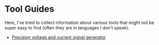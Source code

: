 # Tool Guides

Here, I've tried to collect information about various tools that might
not be super easy to find (often they are in languages I don't speak).

* [Precision voltage and current signal generator](precision-voltage-and-current-signal-generator.md).
